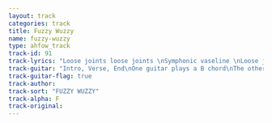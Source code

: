 ```yaml
---
layout: track
categories: track
title: Fuzzy Wuzzy
name: fuzzy-wuzzy
type: ahfow_track
track-id: 91
track-lyrics: "Loose joints loose joints \nSymphonic vaseline \nLoose joints loose joints \nSay exactly what you mean \nDaddy run through the forest \nSee the goblins all around \nDaddy run through the forest \nDaddy doesn't make a sound \n\nSexy long sweater dresses \nChocolate knee high leather boots \nMaybe tonight will be the night \nI could see your fuzzy wuzzy \nSay goodbye to the frogs \nSay goodbye to the lake \nSay goodbye to the chitchat \nEverything's falling into place"
track-guitar: "Intro, Verse, End\nOne guitar plays a B chord\nThe other plays, B, A, B\n\nBreak\nA, B, E\n\n(provided by Drew)"
track-guitar-flag: true
track-author: 
track-sort: "FUZZY WUZZY"
track-alpha: F
track-original: 
---
```

